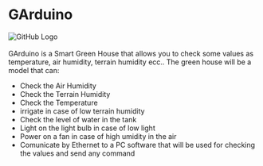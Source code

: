 # GArduino

![GitHub Logo](GArduino_Controller_SRC/garduino/Garduino.png)<br><br>
GArduino is a Smart Green House that allows you to check some values as temperature, air humidity, terrain humidity ecc..
The green house will be a model that can:
* Check the  Air Humidity
* Check the Terrain Humidity
* Check the Temperature
* irrigate in case of low terrain humidity
* Check the level of water in the tank
* Light on the light bulb in case of low light
* Power on a fan in case of high umidity in the air
* Comunicate by Ethernet to a PC software that will be used for checking the values and send any command
